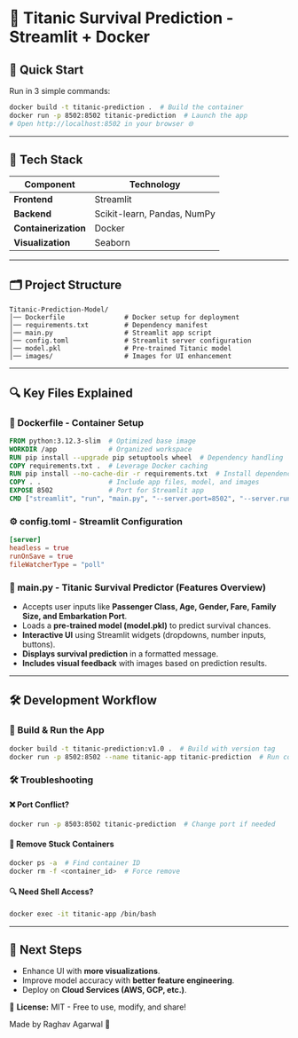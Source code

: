 # 🚢 Titanic Survival Prediction - Streamlit + Docker

## 📌 Quick Start

Run in 3 simple commands:

```bash
docker build -t titanic-prediction .  # Build the container
docker run -p 8502:8502 titanic-prediction  # Launch the app
# Open http://localhost:8502 in your browser 🌐
```

---

## 🧰 Tech Stack

| Component            | Technology                  |
| -------------------- | --------------------------- |
| **Frontend**         | Streamlit                   |
| **Backend**          | Scikit-learn, Pandas, NumPy |
| **Containerization** | Docker                      |
| **Visualization**    | Seaborn                     |

---

## 🗂 Project Structure

```
Titanic-Prediction-Model/
│── Dockerfile               # Docker setup for deployment
│── requirements.txt         # Dependency manifest
│── main.py                  # Streamlit app script
│── config.toml              # Streamlit server configuration
│── model.pkl                # Pre-trained Titanic model
│── images/                  # Images for UI enhancement
```

---

## 🔍 Key Files Explained

### 🐋 Dockerfile - Container Setup

```dockerfile
FROM python:3.12.3-slim  # Optimized base image
WORKDIR /app             # Organized workspace
RUN pip install --upgrade pip setuptools wheel  # Dependency handling
COPY requirements.txt .  # Leverage Docker caching
RUN pip install --no-cache-dir -r requirements.txt  # Install dependencies
COPY . .                 # Include app files, model, and images
EXPOSE 8502              # Port for Streamlit app
CMD ["streamlit", "run", "main.py", "--server.port=8502", "--server.runOnSave=true"]  # Run app
```

### ⚙️ config.toml - Streamlit Configuration

```toml
[server]
headless = true
runOnSave = true
fileWatcherType = "poll"
```

### 🎯 main.py - Titanic Survival Predictor (Features Overview)

-   Accepts user inputs like **Passenger Class, Age, Gender, Fare, Family Size, and Embarkation Port**.
-   Loads a **pre-trained model (model.pkl)** to predict survival chances.
-   **Interactive UI** using Streamlit widgets (dropdowns, number inputs, buttons).
-   **Displays survival prediction** in a formatted message.
-   **Includes visual feedback** with images based on prediction results.

---

## 🛠 Development Workflow

### 🚀 Build & Run the App

```bash
docker build -t titanic-prediction:v1.0 .  # Build with version tag
docker run -p 8502:8502 --name titanic-app titanic-prediction  # Run container
```

### 🛠 Troubleshooting

#### ❌ Port Conflict?

```bash
docker run -p 8503:8502 titanic-prediction  # Change port if needed
```

#### 🛑 Remove Stuck Containers

```bash
docker ps -a  # Find container ID
docker rm -f <container_id>  # Force remove
```

#### 🔍 Need Shell Access?

```bash
docker exec -it titanic-app /bin/bash
```

---

## 🌟 Next Steps

-   Enhance UI with **more visualizations**.
-   Improve model accuracy with **better feature engineering**.
-   Deploy on **Cloud Services (AWS, GCP, etc.)**.

📜 **License:** MIT - Free to use, modify, and share!

Made by Raghav Agarwal 🚀
